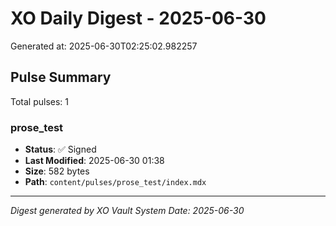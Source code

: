 # XO Daily Digest - 2025-06-30

Generated at: 2025-06-30T02:25:02.982257

## Pulse Summary

Total pulses: 1

### prose_test
- **Status**: ✅ Signed
- **Last Modified**: 2025-06-30 01:38
- **Size**: 582 bytes
- **Path**: `content/pulses/prose_test/index.mdx`


---
*Digest generated by XO Vault System*
*Date: 2025-06-30*
